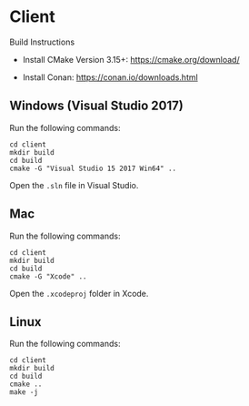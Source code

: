 # Client

Build Instructions

* Install CMake Version 3.15+: https://cmake.org/download/

* Install Conan: https://conan.io/downloads.html

## Windows (Visual Studio 2017)

Run the following commands:

```
cd client
mkdir build
cd build
cmake -G "Visual Studio 15 2017 Win64" ..
```

Open the `.sln` file in Visual Studio.

## Mac

Run the following commands:

```
cd client
mkdir build
cd build
cmake -G "Xcode" ..
```

Open the `.xcodeproj` folder in Xcode.

## Linux

Run the following commands:

```
cd client
mkdir build
cd build
cmake ..
make -j
```